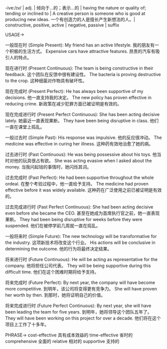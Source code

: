 -ive:/ɪv/ | adj. | 倾向于...的；表示...的 | having the nature or quality of; tending or inclined to |  A creative person is someone who is good at producing new ideas.  一个有创造力的人是擅长产生新想法的人。|  constructive, positive, active | negative, passive | suffix

USAGE->

一般现在时 (Simple Present):
My friend has an active lifestyle.  我的朋友有一个积极的生活方式。
Expensive cars have attractive features.  昂贵的汽车有吸引人的特点。

现在进行时 (Present Continuous):
The team is being constructive in their feedback.  这个团队在反馈中很有建设性。
The bacteria is proving destructive to the crop.  这种细菌对作物具有破坏性。

现在完成时 (Present Perfect):
He has always been supportive of my decisions.  他一直支持我的决定。
The new policy has proven effective in reducing crime.  新政策在减少犯罪方面已被证明是有效的。

现在完成进行时 (Present Perfect Continuous):
She has been acting decisive lately.  她最近一直表现果断。
They have been being disruptive in class.  他们一直在课堂上捣乱。

一般过去时 (Simple Past):
His response was impulsive.  他的反应很冲动。
The medicine was effective in curing her illness.  这种药有效地治愈了她的病。

过去进行时 (Past Continuous):
He was being possessive about his toys.  他当时对他的玩具很占有欲。
She was acting evasive when I asked about the money.  当我问起钱的事情时，她闪烁其词。

过去完成时 (Past Perfect):
He had been supportive throughout the whole ordeal.  在整个考验过程中，他一直给予支持。
The medicine had proven effective before it was widely available.  这种药在广泛使用之前已被证明是有效的。


过去完成进行时 (Past Perfect Continuous):
She had been acting decisive even before she became the CEO.  甚至在她成为首席执行官之前，她一直表现果断。
They had been being disruptive for weeks before they were suspended.  他们在被停学前几周就一直在捣乱。

一般将来时 (Simple Future):
The new technology will be transformative for the industry.  这项新技术将改变这个行业。
His actions will be conclusive in determining the outcome.  他的行为将最终决定结果。

将来进行时 (Future Continuous):
He will be acting as representative for the company.  他将担任公司代表。
They will be being supportive during this difficult time.  他们在这个困难时期将给予支持。

将来完成时 (Future Perfect):
By next year, the company will have become more competitive.  到明年，该公司将变得更有竞争力。
She will have proven her worth by then.  到那时，她将证明自己的价值。

将来完成进行时 (Future Perfect Continuous):
By next year, she will have been leading the team for five years.  到明年，她将领导这个团队五年了。
They will have been working on this project for over a decade.  他们将在这个项目上工作了十多年。


PHRASE->
cost-effective  具有成本效益的
time-effective  省时的
comprehensive  全面的
relative  相对的
supportive  支持的
